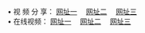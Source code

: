 &#8226; 视 频 分 享：
<a href="http://66.joe.dj/tv/" target="_blank">网址一</a>
　<a href="http://css22.gq/tv/" target="_blank">网址二</a>
　<a href="http://77.dhm.ro:81/tv/" target="_blank">网址三</a>
　<br />
&#8226; 在线视频：
<a href="http://ms52.ml/" target="_blank">网址一</a>
　<a href="http://cd88.ga/" target="_blank">网址二</a>
　<a href="http://css22.gq/" target="_blank">网址三</a><br />
